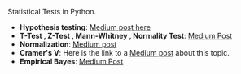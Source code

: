 Statistical Tests in Python.

* **Hypothesis testing**: [Medium post here](https://medium.com/towards-data-science/an-illustrated-explanation-of-hypothesis-tests-3594ffff34dc)
* **T-Test , Z-Test , Mann-Whitney , Normality Test**: [Medium Post](https://medium.com/gustavorsantos/code-snippets-for-statistical-tests-in-python-2cf0592603a8)
* **Normalization**: [Medium post](https://medium.com/towards-data-science/normalization-standardization-and-normal-distribution-bfbe14e12df0)
* **Cramer's V**: Here is the link to a [Medium post](https://medium.com/p/80493127b3a2) about this topic.
* **Empirical Bayes**: [Medium Post](https://medium.com/towards-data-science/how-reliable-is-a-ratio-1467f50e943d?sk=658e48af9abe608f054b102e015c849a)

